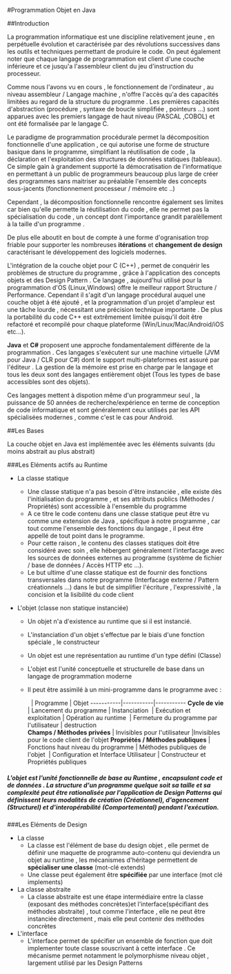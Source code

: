#Programmation Objet en Java


##Introduction

La programmation informatique est une discipline relativement jeune , en perpétuelle évolution et caractérisée par des révolutions successives dans les outils et techniques permettant de produire le code.
On peut également noter que chaque langage de programmation est client d'une couche inférieure et ce jusqu'a l'assembleur client du jeu d'instruction du processeur.

Comme nous l'avons vu en cours , le fonctionnement de l'ordinateur , au niveau assembleur / Langage machine , n'offre l'accès qu'a des capacités limitées au regard de la structure du programme . Les premières capacités d'abstraction (procédure , syntaxe de boucle simplifiée , pointeurs ...) sont apparues avec les premiers langage de haut niveau (PASCAL ,COBOL) et ont été formalisée par le langage C.

Le paradigme de programmation procédurale permet la décomposition fonctionnelle d'une application , ce qui autorise une forme de structure basique dans le programme, simplifiant la réutilisation de code , la déclaration et l'exploitation des structures de données statiques (tableaux).
Ce simple gain à grandement supporté la démocratisation de l'informatique en permettant à un public de programmeurs beaucoup plus large de créer des programmes sans maitriser au préalable l'ensemble des concepts sous-jacents (fonctionnement processeur / mémoire etc ..)

Cependant , la décomposition fonctionnelle rencontre également ses limites car bien qu'elle permette la réutilisation du code , elle ne permet pas la spécialisation du code , un concept dont l'importance grandit paralèllement à la taille d'un programme .

De plus elle aboutit en bout de compte à une forme d'ogranisation trop friable pour supporter les nombreuses **itérations** et **changement de design** caractérisant le développement des logiciels modernes.

L'intégration de la couche objet pour C (C++) , permet de conquérir les problèmes de structure du programme , grâce à l'application des concepts objets et des Design Pattern . Ce langage , aujourd'hui utilisé pour la programmation d'OS (Linux,Windows) offre le meilleur rapport Structure / Performance. 
Cependant il s'agit d'un langage procédural auquel une couche objet à été ajouté  , et la programmation d'un projet d'ampleur est une tâche lourde , nécessitant une précision technique importante . De plus la portabilité du code C++ est extrêmement limitée puisqu'il doit être refactoré et recompilé pour chaque plateforme (Win/Linux/Mac/Android/iOS etc...).


**Java** et **C#** proposent une approche fondamentalement différente de la programmation . Ces langages s'exécutent sur une machine virtuelle (JVM pour Java / CLR pour C#) dont le support multi-plateformes est assuré par l'éditeur . La gestion de la mémoire est prise en charge par le langage et tous les deux sont des langages entièrement objet (Tous les types de base accessibles sont des objets).

Ces langages mettent à dispotion même d'un programmeur seul , la puissance de 50 années de recherche/expérience en terme de conception de code informatique et sont généralement ceux utilisés par les API spécialisées modernes , comme c'est le cas pour Android.

##Les Bases

La couche objet en Java est implémentée avec les éléments suivants (du moins abstrait au plus abstrait)
   
###Les Eléments actifs au Runtime   
   
 * La classe statique
    * Une classe statique n'a pas besoin d'être instanciée , elle existe dès l'initialisation du programme , et ses attributs publics (Méthodes / Propriétés) sont accessible à l'ensemble du programme
    * A ce titre le code contenu dans une classe statique peut être vu comme une extension de Java , spécifique à notre programme , car tout comme l'ensemble des fonctions du langage , il peut être appellé de tout point dans le programme.
    * Pour cette raison , le contenu des classes statiques doit être considéré avec soin , elle hébergent généralement l'interfacage avec les sources de données externes au programme (système de fichier / base de données / Accès HTTP etc ...).
    * Le but ultime d'une classe statique est de fournir des fonctions transversales dans notre programme (Interfacage externe / Pattern créationnels ...) dans le but de simplifier l'écriture , l'expressivité , la concision et la lisibilité du code client 
    
 * L'objet (classe non statique instanciée)
    * Un objet n'a d'existence au runtime que si il est instancié.
    * L'instanciation d'un objet s'effectue par le biais d'une fonction spéciale , le constructeur
    * Un objet est une représentation au runtime d'un type défini (Classe)
    * L'objet est l'unité conceptuelle et structurelle de base dans un langage de programmation moderne
    * Il peut être assimilé à un mini-programme dans le programme avec :
    
               | Programme | Objet
    -----------|-----------|-----------
    **Cycle de vie** | Lancement du programme | Instanciation
    | Exécution et exploitation | Opération au runtime
    | Fermeture du programme par l'utilisateur | destruction    
    **Champs / Méthodes privées** | Invisibles pour l'utilisateur |Invisibles pour le code client de l'objet
    **Propriétés / Méthodes publiques** | Fonctions haut niveau du programme | Méthodes publiques de l'objet
     | Configuration et Interface Utilisateur | Constructeur et Propriétés publiques
    
    
#####    L'objet est l'unité fonctionnelle de base au Runtime , **encapsulant**  code et de données . La structure d'un programme quelque soit sa taille et sa complexité peut être rationalisée par l'application de Design Patterns qui définissent leurs modalités de création (Créationnel), d'agencement (Structurel) et d'interopérabilité (Comportemental) pendant l'exécution.
    
###Les Eléments de Design
 * La classe
    * La classe est l'élément de base du design objet , elle permet de définir une maquette de programme auto-contenu qui deviendra un objet au runtime , les mécanismes d'héritage permettent de **spécialiser une classe** (mot-clé extends)
    * Une classe peut également être **spécifiée** par une interface (mot clé implements)
 * La classe abstraite
    * La classe abstraite est une étape intermédiaire entre la classe (exposant des méthodes concrètes)et l'interface(spécifiant des méthodes abstraite) , tout comme l'interface , elle ne peut être instanciée directement , mais elle peut contenir des méthodes concrètes
 * L'interface
    * L'interface permet de spécifier un ensemble de fonction que doit implementer toute classe souscrivant à cette interface . Ce mécanisme permet notamment le polymorphisme niveau objet , largement utilisé par les Design Patterns
    
